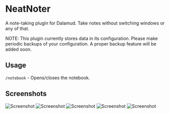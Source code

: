 # NeatNoter
A note-taking plugin for Dalamud. Take notes without switching windows or any of that.

NOTE: This plugin currently stores data in its configuration. Please make periodic backups of your configuration. A proper backup feature will be added soon.

## Usage
`/notebook` - Opens/closes the notebook.


## Screenshots
![Screenshot](https://raw.githubusercontent.com/karashiiro/NeatNoter/master/Assets/0.png)
![Screenshot](https://raw.githubusercontent.com/karashiiro/NeatNoter/master/Assets/1.png)
![Screenshot](https://raw.githubusercontent.com/karashiiro/NeatNoter/master/Assets/2.png)
![Screenshot](https://raw.githubusercontent.com/karashiiro/NeatNoter/master/Assets/3.png)
![Screenshot](https://raw.githubusercontent.com/karashiiro/NeatNoter/master/Assets/4.png)
